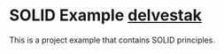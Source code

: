 # SOLID Example [delvestak](https://delvestak.com)
This is a project example that contains SOLID principles.

